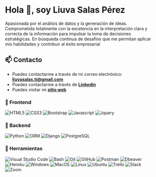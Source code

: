 # Hola 👋, soy Liuva Salas Pérez

Apasionada por el análisis de datos y la generación de ideas. Comprometida totalmente con la excelencia en la interpretación clara y correcta de la información para impulsar la toma de decisiones estratégicas. En búsqueda continua de desafíos que me permitan aplicar mis habilidades y contribuir al éxito empresarial

## 📫 Contacto

- Puedes contactarme a través de mi correo electrónico: **<liuvasalas.ti@gmail.com>**
- Puedes contactarme a través de **[Linkedin](https://www.linkedin.com/in/liuva-salas)**
- Puedes visitar mi **[sitio web]([https://example.com](https://liuvasalas.github.io/Portafolio-Liuva-Salas/))**

### 🎨 Frontend

![HTML5](https://img.shields.io/badge/HTML5-E34F26?style=for-the-badge&logo=html5&logoColor=white) ![CSS3](https://img.shields.io/badge/CSS3-1572B6?style=for-the-badge&logo=css3&logoColor=white) ![Bootstrap](https://img.shields.io/badge/Bootstrap-563D7C?style=for-the-badge&logo=bootstrap&logoColor=white) ![Javascript](https://img.shields.io/badge/Javascript-323330?style=for-the-badge&logo=javascript&logoColor=F7DF1E) ![Jquery](https://img.shields.io/badge/jQuery-0769AD?style=for-the-badge&logo=jquery&logoColor=white)

### 🔨 Backend

![Python](https://img.shields.io/badge/Python-007ACC?style=for-the-badge&logo=visual-studio-code&logoColor=white) ![ORM](https://img.shields.io/badge/ORM-007ACC?style=for-the-badge&logo=visual-studio-code&logoColor=white) ![Django](https://img.shields.io/badge/DJANGO-007ACC?style=for-the-badge&logo=visual-studio-code&logoColor=white) ![PostgreSQL](https://img.shields.io/badge/POSTGREsql-007ACC?style=for-the-badge&logo=visual-studio-code&logoColor=white)

### 📎 Herramientas

![Visual Studio Code](https://img.shields.io/badge/Visual%20Studio%20Code-007ACC?style=for-the-badge&logo=visual-studio-code&logoColor=white) ![Bash](https://img.shields.io/badge/Bash-121011?style=for-the-badge&logo=gnu-bash&logoColor=white) ![Git](https://img.shields.io/badge/git-%23F05033.svg?style=for-the-badge&logo=git&logoColor=white) ![GitHub](https://img.shields.io/badge/github-%23121011.svg?style=for-the-badge&logo=github&logoColor=white) ![Postman](https://img.shields.io/badge/Postman-FF6C37?style=for-the-badge&logo=postman&logoColor=white) ![Dbeaver](https://img.shields.io/badge/DBeaver-EE0000?style=for-the-badge&logo=dbeaver&logoColor=white) ![Heroku](https://img.shields.io/badge/Heroku-430098?style=for-the-badge&logo=heroku&logoColor=white) ![Windows](https://img.shields.io/badge/Windows-0078D6?style=for-the-badge&logo=windows&logoColor=white) ![MacOS](https://img.shields.io/badge/MacOS-000000?style=for-the-badge&logo=apple&logoColor=white) ![Linux](https://img.shields.io/badge/Linux-FCC624?style=for-the-badge&logo=linux&logoColor=black) ![Ubuntu](https://img.shields.io/badge/Ubuntu-E95420?style=for-the-badge&logo=ubuntu&logoColor=white) ![Trello](https://img.shields.io/badge/Trello-0052CC?style=for-the-badge&logo=trello&logoColor=white) ![Slack](https://img.shields.io/badge/Slack-4A154B?style=for-the-badge&logo=slack&logoColor=white) ![Zoom](https://img.shields.io/badge/Zoom-2D8CFF?style=for-the-badge&logo=zoom&logoColor=white)
